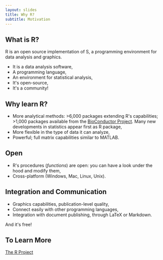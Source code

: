 ```yaml
---
layout: slides
title: Why R?
subtitle: Motivation
---
```

## What is R?

R is an open source implementation of S, a programming environment for data
analysis and graphics.

- It is a data analysis software,
- A programming language,
- An environment for statistical analysis,
- It's open-source,
- It's a community!

## Why learn R?

- More analytical methods: >6,000 packages extending R's capabilities; >1,000
  packages available from the [BioConductor Project](http://bioconductor.org/).
  Many new developments in statistics appear first as R package,
- More flexible in the type of data it can analyze,
- Powerful; full matrix capabilities similar to MATLAB.

## Open

- R's procedures (*functions*) are open: you can have a look under the hood and
  modify them,
- Cross-platform (Windows, Mac, Linux, Unix).

## Integration and Communication

- Graphics capabilities, publication-level quality,
- Connect easily with other programming languages, 
- Integration with document publishing, through LaTeX or Markdown.

And it's free!

## To Learn More

[The R Project](http://www.r-project.org/)
